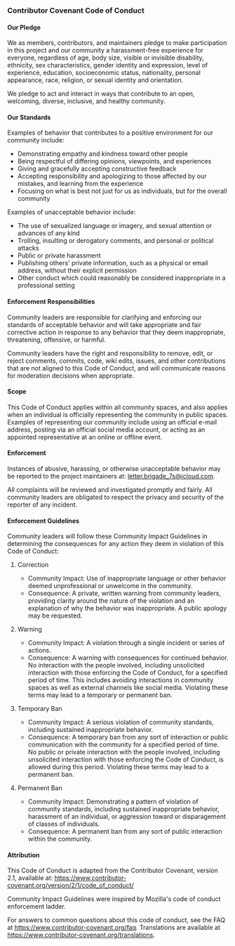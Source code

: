 ### Contributor Covenant Code of Conduct

#### Our Pledge

We as members, contributors, and maintainers pledge to make participation in this
project and our community a harassment-free experience for everyone, regardless of
age, body size, visible or invisible disability, ethnicity, sex characteristics,
gender identity and expression, level of experience, education, socioeconomic status,
nationality, personal appearance, race, religion, or sexual identity and orientation.

We pledge to act and interact in ways that contribute to an open, welcoming,
diverse, inclusive, and healthy community.

#### Our Standards

Examples of behavior that contributes to a positive environment for our community include:

- Demonstrating empathy and kindness toward other people
- Being respectful of differing opinions, viewpoints, and experiences
- Giving and gracefully accepting constructive feedback
- Accepting responsibility and apologizing to those affected by our mistakes,
  and learning from the experience
- Focusing on what is best not just for us as individuals, but for the
  overall community

Examples of unacceptable behavior include:

- The use of sexualized language or imagery, and sexual attention or advances of any kind
- Trolling, insulting or derogatory comments, and personal or political attacks
- Public or private harassment
- Publishing others' private information, such as a physical or email address,
  without their explicit permission
- Other conduct which could reasonably be considered inappropriate in a professional setting

#### Enforcement Responsibilities

Community leaders are responsible for clarifying and enforcing our standards of
acceptable behavior and will take appropriate and fair corrective action in response to
any behavior that they deem inappropriate, threatening, offensive, or harmful.

Community leaders have the right and responsibility to remove, edit, or reject
comments, commits, code, wiki edits, issues, and other contributions that are not
aligned to this Code of Conduct, and will communicate reasons for moderation decisions
when appropriate.

#### Scope

This Code of Conduct applies within all community spaces, and also applies when
an individual is officially representing the community in public spaces. Examples
of representing our community include using an official e-mail address, posting via an
official social media account, or acting as an appointed representative at an online
or offline event.

#### Enforcement

Instances of abusive, harassing, or otherwise unacceptable behavior may be reported to
the project maintainers at: letter.brigade_7s@icloud.com.

All complaints will be reviewed and investigated promptly and fairly.
All community leaders are obligated to respect the privacy and security of the reporter of any incident.

#### Enforcement Guidelines

Community leaders will follow these Community Impact Guidelines in determining
the consequences for any action they deem in violation of this Code of Conduct:

1. Correction
   - Community Impact: Use of inappropriate language or other behavior deemed
     unprofessional or unwelcome in the community.
   - Consequence: A private, written warning from community leaders, providing
     clarity around the nature of the violation and an explanation of why the
     behavior was inappropriate. A public apology may be requested.

2. Warning
   - Community Impact: A violation through a single incident or series of
     actions.
   - Consequence: A warning with consequences for continued behavior. No
     interaction with the people involved, including unsolicited interaction with
     those enforcing the Code of Conduct, for a specified period of time. This
     includes avoiding interactions in community spaces as well as external channels
     like social media. Violating these terms may lead to a temporary or permanent ban.

3. Temporary Ban
   - Community Impact: A serious violation of community standards, including
     sustained inappropriate behavior.
   - Consequence: A temporary ban from any sort of interaction or public
     communication with the community for a specified period of time. No public or
     private interaction with the people involved, including unsolicited interaction
     with those enforcing the Code of Conduct, is allowed during this period.
     Violating these terms may lead to a permanent ban.

4. Permanent Ban
   - Community Impact: Demonstrating a pattern of violation of community standards,
     including sustained inappropriate behavior, harassment of an individual, or
     aggression toward or disparagement of classes of individuals.
   - Consequence: A permanent ban from any sort of public interaction within the
     community.

#### Attribution

This Code of Conduct is adapted from the Contributor Covenant, version 2.1,
available at: https://www.contributor-covenant.org/version/2/1/code_of_conduct/

Community Impact Guidelines were inspired by Mozilla's code of conduct
enforcement ladder.

For answers to common questions about this code of conduct, see the FAQ at
https://www.contributor-covenant.org/faq. Translations are available at
https://www.contributor-covenant.org/translations.


